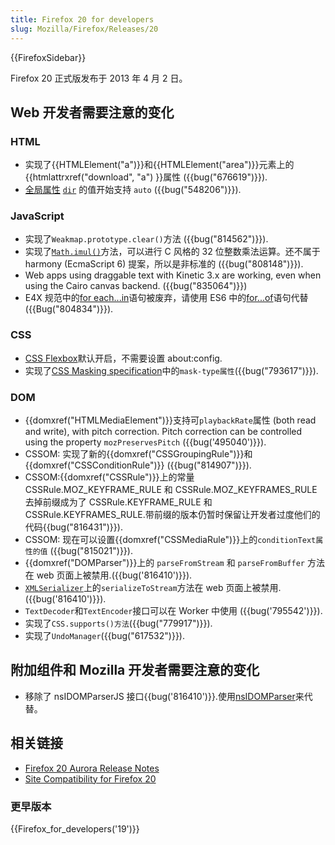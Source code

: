 ```yaml
---
title: Firefox 20 for developers
slug: Mozilla/Firefox/Releases/20
---
```


{{FirefoxSidebar}}

Firefox 20 正式版发布于 2013 年 4 月 2 日。

## Web 开发者需要注意的变化

### HTML

- 实现了{{HTMLElement("a")}}和{{HTMLElement("area")}}元素上的{{htmlattrxref("download", "a") }}属性 ({{bug("676619")}}).
- [全局属性](/zh-CN/docs/HTML/Global_attributes) [`dir`](/zh-CN/docs/HTML/Global_attributes#attr-dir) 的值开始支持 `auto` ({{bug("548206")}}).

### JavaScript

- 实现了`Weakmap.prototype.clear()`方法 ({{bug("814562")}}).
- 实现了[`Math.imul()`](/zh-CN/docs/JavaScript/Reference/Global_Objects/Math/imul)方法，可以进行 C 风格的 32 位整数乘法运算。还不属于 harmony (EcmaScript 6) 提案，所以是非标准的 ({{bug("808148")}}).
- Web apps using draggable text with Kinetic 3.x are working, even when using the Cairo canvas backend. ({{bug("835064")}})
- E4X 规范中的[for each...in](/zh-CN/docs/JavaScript/Reference/Statements/for_each...in)语句被废弃，请使用 ES6 中的[for...of](/zh-CN/docs/JavaScript/Reference/Statements/for...of)语句代替 ({{Bug("804834")}}).

### CSS

- [CSS Flexbox](/zh-CN/docs/CSS/Using_CSS_flexible_boxes)默认开启，不需要设置 about:config.
- 实现了[CSS Masking specification](https://dvcs.w3.org/hg/FXTF/raw-file/tip/masking/index.html)中的`mask-type属性`({{bug("793617")}}).

### DOM

- {{domxref("HTMLMediaElement")}}支持可`playbackRate`属性 (both read and write), with pitch correction. Pitch correction can be controlled using the property `mozPreservesPitch` ({{bug('495040')}}).
- CSSOM: 实现了新的{{domxref("CSSGroupingRule")}}和{{domxref("CSSConditionRule")}} ({{bug("814907")}}).
- CSSOM:{{domxref("CSSRule")}}上的常量 CSSRule.MOZ_KEYFRAME_RULE 和 CSSRule.MOZ_KEYFRAMES_RULE 去掉前缀成为了 CSSRule.KEYFRAME_RULE 和 CSSRule.KEYFRAMES_RULE.带前缀的版本仍暂时保留让开发者过度他们的代码{{bug("816431")}}).
- CSSOM: 现在可以设置{{domxref("CSSMediaRule")}}上的`conditionText属性的值` ({{bug("815021")}}).
- {{domxref("DOMParser")}}上的 `parseFromStream` 和 `parseFromBuffer` 方法在 web 页面上被禁用.({{bug('816410')}}).
- [`XMLSerializer`](/zh-CN/docs/XMLSerializer)上的`serializeToStream`方法在 web 页面上被禁用.({{bug('816410')}}).
- `TextDecoder`和`TextEncoder`接口可以在 Worker 中使用 ({{bug('795542')}}).
- 实现了`CSS.supports()方法`({{bug("779917")}}).
- 实现了`UndoManager`({{bug("617532")}}).

## 附加组件和 Mozilla 开发者需要注意的变化

- 移除了 nsIDOMParserJS 接口{{bug('816410')}}.使用[nsIDOMParser](/zh-CN/docs/nsIDOMParser)来代替。

## 相关链接

- [Firefox 20 Aurora Release Notes](http://www.mozilla.org/zh-CN/firefox/20.0a1/nightlynotes/)
- [Site Compatibility for Firefox 20](/zh-CN/docs/Site_Compatibility_for_Firefox_20)

### 更早版本

{{Firefox_for_developers('19')}}
